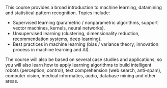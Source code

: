 This course provides a broad introduction to machine learning, datamining and statistical pattern recognition. Topics include: 

* Supervised learning (parametric / nonparametric algorithms, support vector machines, kernels, neural networks). 
* Unsupervised learning (clustering, dimensionality reduction, recommendation systems, deep learning). 
* Best practices in machine learning (bias / variance theory; innovation process in machine learning and AI). 

The course will also be based on several case studies and applications, so you will also learn how to apply learning algorithms to build intelligent robots (perception, control), text comprehension (web search, anti-spam), computer vision, medical informatics, audio, database mining and other areas.
